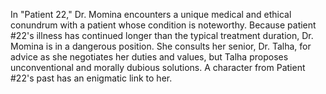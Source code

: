In "Patient 22," Dr. Momina encounters a unique medical and ethical conundrum with a patient whose condition is noteworthy. Because patient #22's illness has continued longer than the typical treatment duration, Dr. Momina is in a dangerous position. She consults her senior, Dr. Talha, for advice as she negotiates her duties and values, but Talha proposes unconventional and morally dubious solutions. A character from Patient #22's past has an enigmatic link to her.